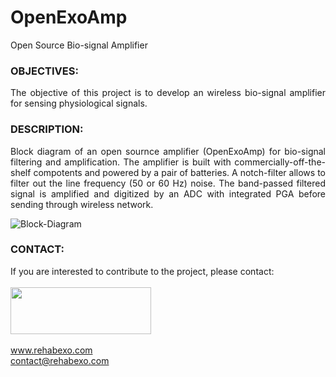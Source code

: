 # OpenExoAmp
Open Source Bio-signal Amplifier

### OBJECTIVES:
<P align="justify"> The objective of this project is to develop an wireless bio-signal amplifier for sensing physiological signals.

### DESCRIPTION:
<P align="justify"> Block diagram of an open sournce amplifier (OpenExoAmp) for bio-signal filtering and amplification. The amplifier is built with commercially-off-the-shelf compotents and powered by a pair of batteries. A notch-filter allows to filter out the line frequency (50 or 60 Hz) noise. The band-passed filtered signal is amplified and digitized by an ADC with integrated PGA before sending through wireless network.

![Block-Diagram](https://github.com/RehabExo/OpenExoAmp/blob/main/BlockDiagram.png)

### CONTACT:
If you are interested to contribute to the project, please contact: <br/>  
<img src="https://github.com/RehabExo/OpenExoAmp/blob/main/RehabExo_web.jpeg" width="225" height="75"> <br/>  
www.rehabexo.com <br/>
contact@rehabexo.com <br/>
